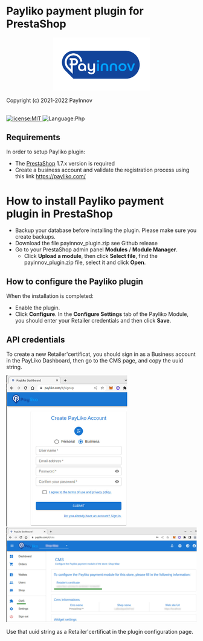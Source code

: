 # Payliko payment plugin for PrestaShop

<p align="center">
  <img alt="logo" src="./assets/logo.svg" width="256" />
</p>
Copyright (c) 2021-2022 PayInnov
<br>
<br>
<p>
  <a href="./LICENSE">
      <img
        alt="license:MIT"
        src="https://img.shields.io/badge/License-MIT-blue"
      />
  </a>
  <img
      alt="Language:Php"
      src="https://img.shields.io/badge/Language-Php-purple"
  />
</p>

## Requirements

In order to setup Payliko plugin:

* The [PrestaShop](https://www.prestashop.com/en) 1.7.x version is required
* Create a business account and validate the registration process using this link https://payliko.com/

# How to install Payliko payment plugin in PrestaShop

 - Backup your database before installing the plugin. Please make sure you create backups.
 - Download the file payinnov_plugin.zip see Github release
 - Go to your PrestaShop admin panel **Modules** / **Module Manager**.
    - Click **Upload a module**, then click **Select file**, find the payinnov_plugin.zip file, select it and click **Open**.

## How to configure the Payliko plugin

When the installation is completed:

 - Enable the plugin.
 - Click **Configure**.
   In the **Configure Settings** tab of the Payliko Module, you should enter your Retailer credentials and then click **Save**.

## API credentials

To create a new Retailer'certificat, you should sign in as a Business account in the PayLiko Dashboard, then go to the CMS page, and copy the uuid string.

<p>
  <img
      alt="new Retailer credentials"
      src="./assets/CreateBusinessAccount.jpg" width="320" 
  />
  <img
      alt="CMS-page"
      src="./assets/CMS-page.jpg" width="640" 
  />
</p>

Use that uuid string as a Retailer'certificat in the plugin configuration page.
